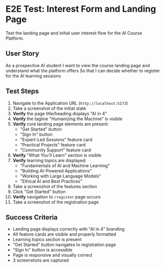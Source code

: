 # E2E Test: Interest Form and Landing Page

Test the landing page and initial user interest flow for the AI Course Platform.

## User Story

As a prospective AI student
I want to view the course landing page and understand what the platform offers
So that I can decide whether to register for the AI learning sessions

## Test Steps

1. Navigate to the Application URL (`http://localhost:5173`)
2. Take a screenshot of the initial state
3. **Verify** the page title/heading displays "AI in 4"
4. **Verify** the tagline "Humanizing the Machine" is visible
5. **Verify** core landing page elements are present:
   - "Get Started" button
   - "Sign In" button
   - "Expert-Led Sessions" feature card
   - "Practical Projects" feature card
   - "Community Support" feature card
6. **Verify** "What You'll Learn" section is visible
7. **Verify** learning topics are displayed:
   - "Fundamentals of AI and Machine Learning"
   - "Building AI-Powered Applications"
   - "Working with Large Language Models"
   - "Ethical AI and Best Practices"
8. Take a screenshot of the features section
9. Click "Get Started" button
10. **Verify** navigation to `/register` page occurs
11. Take a screenshot of the registration page

## Success Criteria

- Landing page displays correctly with "AI in 4" branding
- All feature cards are visible and properly formatted
- Learning topics section is present
- "Get Started" button navigates to registration page
- "Sign In" button is accessible
- Page is responsive and visually correct
- 3 screenshots are captured
